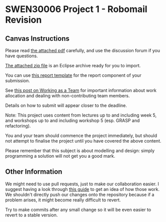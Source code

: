 # SWEN30006 Project 1 - Robomail Revision
## Canvas Instructions
Please read [the attached pdf](SWEN30006_Project1_spec.pdf) carefully, and use the discussion forum if you have questions.

[The attached zip file](P1_Automail_v1.0.zip) is an Eclipse archive ready for you to import.

You can use [this report template](P1ReportTemplate.docx) for the report component of your submission.

See [this post on Working as a Team](https://canvas.lms.unimelb.edu.au/courses/5543/modules/288827) for important information about work allocation and dealing with non-contributing team members.

Details on how to submit will appear closer to the deadline.

Note:
This project uses content from lectures up to and including week 5, and workshops up to and including workshop 5 (esp. GRASP and refactoring).

You and your team should commence the project immediately, but should not attempt to finalise the project until you have covered the above content.

Please remember that this subject is about modelling and design: simply programming a solution will not get you a good mark.


## Other Information
We might need to use pull requests, just to make our collaboration easier. I suggest having a look through [this guide](https://yangsu.github.io/pull-request-tutorial/) to get an idea of how those work. We shouldn't directly push our changes onto the repository because if a problem arises, it might become really difficult to revert.

Try to make commits after any small change so it will be even easier to revert to a stable version.
